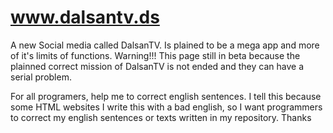 # www.dalsantv.ds
A new Social media called DalsanTV. Is plained to be a mega app and more of it's limits of functions. Warning!!! This page still in beta because the plainned correct mission of DalsanTV is not ended and they can have a serial problem.

For all programers, help me to correct english sentences. I tell this because some HTML websites I write this with a bad english, so I want programmers to correct my english sentences or texts written in my repository. Thanks
